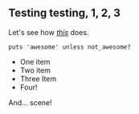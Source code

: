 ## Testing testing, 1, 2, 3

Let's see how *[this](https://github.com/imathis/octopress-markdown-block)* does.

    puts 'awesome' unless not_awesome?

- One item
- Two item
- Three Item
- Four!

And… scene!

